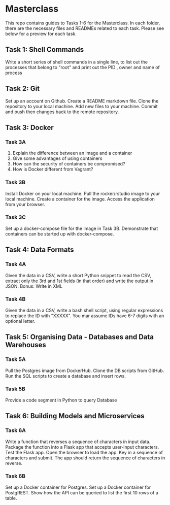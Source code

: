 # Masterclass

This repo contains guides to Tasks 1-6 for the Masterclass. In each folder, there are the necessary files and READMEs related to each task. Please see below for a preview for each task.

## Task 1: Shell Commands
Write a short series of shell commands in a single line, to list out the processes that belong to "root" and print out the PID , owner and name of process

## Task 2: Git
Set up an account on Github. Create a README markdown file. Clone the repository to your local machine. Add new files to your machine. Commit and push then changes back to the remote repository.

## Task 3: Docker
### Task 3A
1.  Explain the difference between an image and a container
2.  Give some advantages of using containers
3.  How can the security of containers be compromised?
4.  How is Docker different from Vagrant?

### Task 3B
Install Docker on your local machine. Pull the rocker/rstudio image to your local machine. Create a container for the image. Access the application from your browser.

### Task 3C
Set up a docker-compose file for the image in Task 3B. Demonstrate that containers can be started up with docker-compose.

## Task 4: Data Formats
### Task 4A
Given the data in a CSV, write a short Python snippet to read the CSV, extract only the 3rd and 1st fields (in that order) and write the output in JSON. Bonus: Write in XML

### Task 4B
Given the data in a CSV, write a bash shell script, using regular expressions to replace the ID with "XXXXX". You mar assume IDs have 6-7 digits with an optional letter.

## Task 5: Organising Data - Databases and Data Warehouses
### Task 5A
Pull the Postgres image from DockerHub. Clone the DB scripts from GitHub. Run the SQL scripts to create a database and insert rows.

### Task 5B
Provide a code segment in Python to query Database

## Task 6: Building Models and Microservices
### Task 6A
Write a function that reverses a sequence of characters in input data. Package the function into a Flask app that accepts user-input characters. Test the Flask app. Open the browser to load the app. Key in a sequence of characters and submit. The app should return the sequence of characters in reverse.

### Task 6B
Set up a Docker container for Postgres. Set up a Docker container for PostgREST. Show how the API can be queried to list the first 10 rows of a table.
